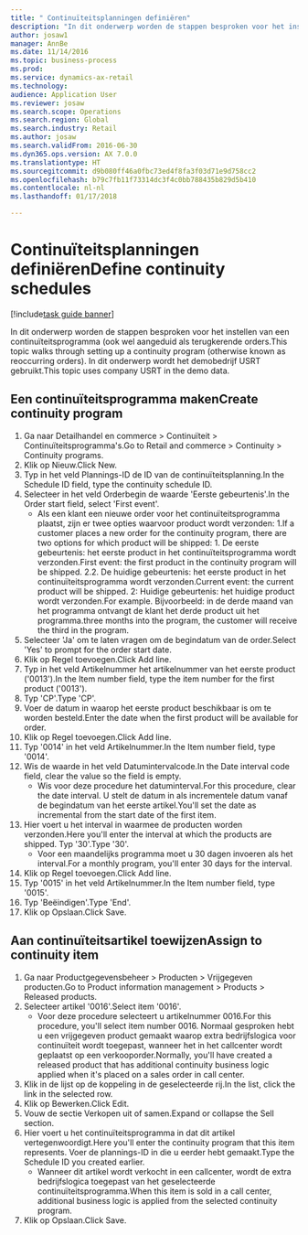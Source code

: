 ```yaml
--- 
title: " Continuïteitsplanningen definiëren"
description: "In dit onderwerp worden de stappen besproken voor het instellen van een continuïteitsprogramma (ook wel aangeduid als terugkerende orders."
author: josaw1
manager: AnnBe
ms.date: 11/14/2016
ms.topic: business-process
ms.prod: 
ms.service: dynamics-ax-retail
ms.technology: 
audience: Application User
ms.reviewer: josaw
ms.search.scope: Operations
ms.search.region: Global
ms.search.industry: Retail
ms.author: josaw
ms.search.validFrom: 2016-06-30
ms.dyn365.ops.version: AX 7.0.0
ms.translationtype: HT
ms.sourcegitcommit: d9b080ff46a0fbc73ed4f8fa3f03d71e9d758cc2
ms.openlocfilehash: b79c7fb11f73314dc3f4c0bb788435b829d5b410
ms.contentlocale: nl-nl
ms.lasthandoff: 01/17/2018

---
```

# <a name="define-continuity-schedules"></a><span data-ttu-id="12988-103"> Continuïteitsplanningen definiëren</span><span class="sxs-lookup"><span data-stu-id="12988-103">Define continuity schedules</span></span>

[!include[task guide banner](../includes/task-guide-banner.md)]

<span data-ttu-id="12988-104">In dit onderwerp worden de stappen besproken voor het instellen van een continuïteitsprogramma (ook wel aangeduid als terugkerende orders.</span><span class="sxs-lookup"><span data-stu-id="12988-104">This topic walks through setting up a continuity program (otherwise known as reoccurring orders).</span></span> <span data-ttu-id="12988-105">In dit onderwerp wordt het demobedrijf USRT gebruikt.</span><span class="sxs-lookup"><span data-stu-id="12988-105">This topic uses company USRT in the demo data.</span></span>


## <a name="create-continuity-program"></a><span data-ttu-id="12988-106">Een continuïteitsprogramma maken</span><span class="sxs-lookup"><span data-stu-id="12988-106">Create continuity program</span></span>
1. <span data-ttu-id="12988-107">Ga naar Detailhandel en commerce > Continuïteit > Continuïteitsprogramma's.</span><span class="sxs-lookup"><span data-stu-id="12988-107">Go to Retail and commerce > Continuity > Continuity programs.</span></span>
2. <span data-ttu-id="12988-108">Klik op Nieuw.</span><span class="sxs-lookup"><span data-stu-id="12988-108">Click New.</span></span>
3. <span data-ttu-id="12988-109">Typ in het veld Plannings-ID de ID van de continuïteitsplanning.</span><span class="sxs-lookup"><span data-stu-id="12988-109">In the Schedule ID field, type the continuity schedule ID.</span></span>
4. <span data-ttu-id="12988-110">Selecteer in het veld Orderbegin de waarde 'Eerste gebeurtenis'.</span><span class="sxs-lookup"><span data-stu-id="12988-110">In the Order start field, select 'First event'.</span></span>
    * <span data-ttu-id="12988-111">Als een klant een nieuwe order voor het continuïteitsprogramma plaatst, zijn er twee opties waarvoor product wordt verzonden: 1.</span><span class="sxs-lookup"><span data-stu-id="12988-111">If a customer places a new order for the continuity program, there are two options for which product will be shipped:  1.</span></span> <span data-ttu-id="12988-112">De eerste gebeurtenis: het eerste product in het continuïteitsprogramma wordt verzonden.</span><span class="sxs-lookup"><span data-stu-id="12988-112">First event: the first product in the continuity program will be shipped.</span></span>  <span data-ttu-id="12988-113">2.</span><span class="sxs-lookup"><span data-stu-id="12988-113">2.</span></span> <span data-ttu-id="12988-114">De huidige gebeurtenis: het eerste product in het continuïteitsprogramma wordt verzonden.</span><span class="sxs-lookup"><span data-stu-id="12988-114">Current event: the current product will be shipped.</span></span> <span data-ttu-id="12988-115">2: Huidige gebeurtenis: het huidige product wordt verzonden.</span><span class="sxs-lookup"><span data-stu-id="12988-115">For example.</span></span> <span data-ttu-id="12988-116">Bijvoorbeeld: in de derde maand van het programma ontvangt de klant het derde product uit het programma.</span><span class="sxs-lookup"><span data-stu-id="12988-116">three months into the program, the customer will receive the third in the program.</span></span>  
5. <span data-ttu-id="12988-117">Selecteer 'Ja' om te laten vragen om de begindatum van de order.</span><span class="sxs-lookup"><span data-stu-id="12988-117">Select 'Yes' to prompt for the order start date.</span></span>
6. <span data-ttu-id="12988-118">Klik op Regel toevoegen.</span><span class="sxs-lookup"><span data-stu-id="12988-118">Click Add line.</span></span>
7. <span data-ttu-id="12988-119">Typ in het veld Artikelnummer het artikelnummer van het eerste product ('0013').</span><span class="sxs-lookup"><span data-stu-id="12988-119">In the Item number field, type the item number for the first product ('0013').</span></span>
8. <span data-ttu-id="12988-120">Typ 'CP'.</span><span class="sxs-lookup"><span data-stu-id="12988-120">Type 'CP'.</span></span>
9. <span data-ttu-id="12988-121">Voer de datum in waarop het eerste product beschikbaar is om te worden besteld.</span><span class="sxs-lookup"><span data-stu-id="12988-121">Enter the date when the first product will be available for order.</span></span>
10. <span data-ttu-id="12988-122">Klik op Regel toevoegen.</span><span class="sxs-lookup"><span data-stu-id="12988-122">Click Add line.</span></span>
11. <span data-ttu-id="12988-123">Typ '0014' in het veld Artikelnummer.</span><span class="sxs-lookup"><span data-stu-id="12988-123">In the Item number field, type '0014'.</span></span>
12. <span data-ttu-id="12988-124">Wis de waarde in het veld Datumintervalcode.</span><span class="sxs-lookup"><span data-stu-id="12988-124">In the Date interval code field, clear the value so the field is empty.</span></span>
    * <span data-ttu-id="12988-125">Wis voor deze procedure het datuminterval.</span><span class="sxs-lookup"><span data-stu-id="12988-125">For this procedure, clear the date interval.</span></span> <span data-ttu-id="12988-126">U stelt de datum in als incrementele datum vanaf de begindatum van het eerste artikel.</span><span class="sxs-lookup"><span data-stu-id="12988-126">You'll set the date as incremental from the start date of the first item.</span></span>  
13. <span data-ttu-id="12988-127">Hier voert u het interval in waarmee de producten worden verzonden.</span><span class="sxs-lookup"><span data-stu-id="12988-127">Here you'll enter the interval at which the products are shipped.</span></span> <span data-ttu-id="12988-128">Typ '30'.</span><span class="sxs-lookup"><span data-stu-id="12988-128">Type '30'.</span></span>
    * <span data-ttu-id="12988-129">Voor een maandelijks programma moet u 30 dagen invoeren als het interval.</span><span class="sxs-lookup"><span data-stu-id="12988-129">For a monthly program, you'll enter 30 days for the interval.</span></span>  
14. <span data-ttu-id="12988-130">Klik op Regel toevoegen.</span><span class="sxs-lookup"><span data-stu-id="12988-130">Click Add line.</span></span>
15. <span data-ttu-id="12988-131">Typ '0015' in het veld Artikelnummer.</span><span class="sxs-lookup"><span data-stu-id="12988-131">In the Item number field, type '0015'.</span></span>
16. <span data-ttu-id="12988-132">Typ 'Beëindigen'.</span><span class="sxs-lookup"><span data-stu-id="12988-132">Type 'End'.</span></span>
17. <span data-ttu-id="12988-133">Klik op Opslaan.</span><span class="sxs-lookup"><span data-stu-id="12988-133">Click Save.</span></span>

## <a name="assign-to-continuity-item"></a><span data-ttu-id="12988-134">Aan continuïteitsartikel toewijzen</span><span class="sxs-lookup"><span data-stu-id="12988-134">Assign to continuity item</span></span>
1. <span data-ttu-id="12988-135">Ga naar Productgegevensbeheer > Producten > Vrijgegeven producten.</span><span class="sxs-lookup"><span data-stu-id="12988-135">Go to Product information management > Products > Released products.</span></span>
2. <span data-ttu-id="12988-136">Selecteer artikel '0016'.</span><span class="sxs-lookup"><span data-stu-id="12988-136">Select item '0016'.</span></span>
    * <span data-ttu-id="12988-137">Voor deze procedure selecteert u artikelnummer 0016.</span><span class="sxs-lookup"><span data-stu-id="12988-137">For this procedure, you'll select item number 0016.</span></span> <span data-ttu-id="12988-138">Normaal gesproken hebt u een vrijgegeven product gemaakt waarop extra bedrijfslogica voor continuïteit wordt toegepast, wanneer het in het callcenter wordt geplaatst op een verkooporder.</span><span class="sxs-lookup"><span data-stu-id="12988-138">Normally, you'll have created a released product that has additional continuity business logic applied when it's placed on a sales order in call center.</span></span>  
3. <span data-ttu-id="12988-139">Klik in de lijst op de koppeling in de geselecteerde rij.</span><span class="sxs-lookup"><span data-stu-id="12988-139">In the list, click the link in the selected row.</span></span>
4. <span data-ttu-id="12988-140">Klik op Bewerken.</span><span class="sxs-lookup"><span data-stu-id="12988-140">Click Edit.</span></span>
5. <span data-ttu-id="12988-141">Vouw de sectie Verkopen uit of samen.</span><span class="sxs-lookup"><span data-stu-id="12988-141">Expand or collapse the Sell section.</span></span>
6. <span data-ttu-id="12988-142">Hier voert u het continuïteitsprogramma in dat dit artikel vertegenwoordigt.</span><span class="sxs-lookup"><span data-stu-id="12988-142">Here you'll enter the continuity program that this item represents.</span></span> <span data-ttu-id="12988-143">Voer de plannings-ID in die u eerder hebt gemaakt.</span><span class="sxs-lookup"><span data-stu-id="12988-143">Type the Schedule ID you created earlier.</span></span>
    * <span data-ttu-id="12988-144">Wanneer dit artikel wordt verkocht in een callcenter, wordt de extra bedrijfslogica toegepast van het geselecteerde continuïteitsprogramma.</span><span class="sxs-lookup"><span data-stu-id="12988-144">When this item is sold in a call center, additional business logic is applied from the selected continuity program.</span></span>  
7. <span data-ttu-id="12988-145">Klik op Opslaan.</span><span class="sxs-lookup"><span data-stu-id="12988-145">Click Save.</span></span>


